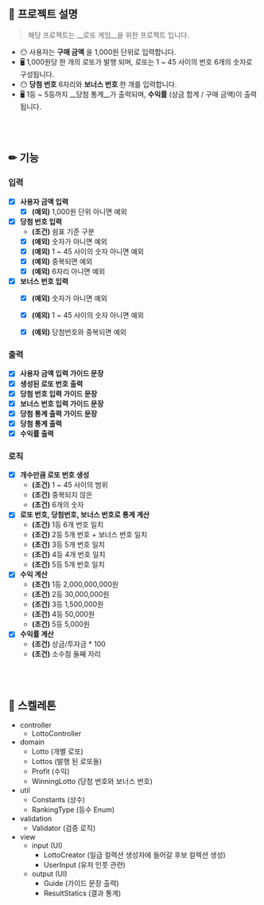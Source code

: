 ## 👏 프로젝트 설명

> 해당 프로젝트는 __로또 게임__을 위한 프로젝트 입니다.

- 😶 사용자는 __구매 금액__ 을 1,000원 단위로 입력합니다.
- 🖥 1,000원당 한 개의 로또가 발행 되며, 로또는 1 ~ 45 사이의 번호 6개의 숫자로 구성됩니다.
- 😶 __당첨 번호__ 6자리와 __보너스 번호__ 한 개를 입력합니다.
- 🖥 1등 ~ 5등까지 __당첨 통계__가 출력되며, __수익률__ (상금 합계 / 구매 금액)이 출력됩니다.

<br><br>



## ✏ 기능

### 입력
- [X] __사용자 금액 입력__
  - [X] __(예외)__ 1,000원 단위 아니면 예외
- [X] __당첨 번호 입력__
  - __(조건)__ 쉼표 기준 구분
  - [X] __(예외)__ 숫자가 아니면 예외
  - [X] __(예외)__ 1 ~ 45 사이의 숫자 아니면 예외
  - [X] __(예외)__ 중복되면 예외
  - [X] __(예외)__ 6자리 아니면 예외
- [X] __보너스 번호 입력__
  - [X] __(예외)__ 숫자가 아니면 예외
  - [X] __(예외)__ 1 ~ 45 사이의 숫자 아니면 예외
  - [X] __(예외)__ 당첨번호와 중복되면 예외


### 출력
- [X] __사용자 금액 입력 가이드 문장__
- [X] __생성된 로또 번호 출력__
- [X] __당첨 번호 입력 가이드 문장__
- [X] __보너스 번호 입력 가이드 문장__
- [X] __당첨 통계 출력 가이드 문장__
- [X] __당첨 통계 출력__
- [X] __수익률 출력__

### 로직
- [X] __개수만큼 로또 번호 생성__
  - __(조건)__ 1 ~ 45 사이의 범위
  - __(조건)__ 중복되지 않은 
  - __(조건)__ 6개의 숫자
- [X] __로또 번호, 당첨번호, 보너스 번호로 통계 계산__
  - __(조건)__ 1등 6개 번호 일치
  - __(조건)__ 2등 5개 번호 + 보너스 번호 일치
  - __(조건)__ 3등 5개 번호 일치
  - __(조건)__ 4등 4개 번호 일치
  - __(조건)__ 5등 5개 번호 일치
- [X] __수익 계산__
  - __(조건)__ 1등 2,000,000,000원
  - __(조건)__ 2등 30,000,000원
  - __(조건)__ 3등 1,500,000원
  - __(조건)__ 4등 50,000원
  - __(조건)__ 5등 5,000원
- [X] __수익률 계산__
  - __(조건)__ 상금/투자금 * 100 
  - __(조건)__ 소수점 둘째 자리


<br><br>

## 🦴 스켈레톤
- controller
  - LottoController 
- domain 
  - Lotto (개별 로또)
  - Lottos (발행 된 로또들)
  - Profit (수익)
  - WinningLotto (당첨 번호와 보너스 번호)
- util
  - Constants (상수)
  - RankingType (등수 Enum)
- validation 
  - Validator (검증 로직)
- view 
  - input (UI)
    - LottoCreator (일급 컬렉션 생성자에 들어갈 후보 컬렉션 생성)
    - UserInput (유저 인풋 관련)
  - output (UI)
    - Guide (가이드 문장 출력)
    - ResultStatics (결과 통계)

